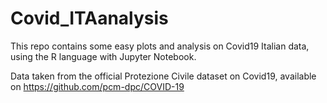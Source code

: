 # Covid_ITAanalysis
This repo contains some easy plots and analysis on Covid19 Italian data, using the R language with Jupyter Notebook.

Data taken from the official Protezione Civile dataset on Covid19, available on https://github.com/pcm-dpc/COVID-19
